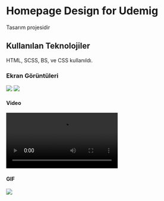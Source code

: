 <h1>Homepage Design for Udemig</h1>

Tasarım projesidir

<h2> Kullanılan Teknolojiler</h2>

HTML, SCSS, BS, ve CSS kullanıldı.


<h3>Ekran Görüntüleri</h3>

![](sc1.png)
![](sc2.png)


<h4> Video </h4>

![](sr.mp4)

<h4> GIF </h4>

![](comp.gif)

